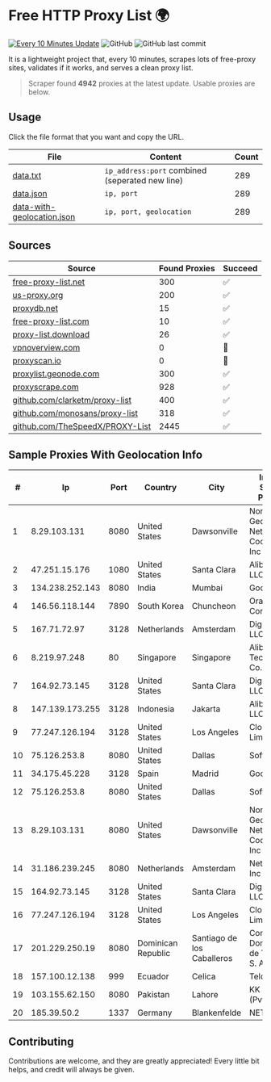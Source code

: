 
# Free HTTP Proxy List 🌍

[![Every 10 Minutes Update](https://github.com/mertguvencli/http-proxy-list/actions/workflows/main.yml/badge.svg?branch=main)](https://github.com/mertguvencli/http-proxy-list/actions/workflows/main.yml)
![GitHub](https://img.shields.io/github/license/mertguvencli/http-proxy-list)
![GitHub last commit](https://img.shields.io/github/last-commit/mertguvencli/http-proxy-list)

It is a lightweight project that, every 10 minutes, scrapes lots of free-proxy sites, validates if it works, and serves a clean proxy list.


> Scraper found **4942** proxies at the latest update. Usable proxies are below.

## Usage

Click the file format that you want and copy the URL.


|File|Content|Count|
|----|-------|-----|
|[data.txt](https://raw.githubusercontent.com/mertguvencli/http-proxy-list/main/proxy-list/data.txt)|`ip_address:port` combined (seperated new line)|289|
|[data.json](https://raw.githubusercontent.com/mertguvencli/http-proxy-list/main/proxy-list/data.json)|`ip, port`|289|
|[data-with-geolocation.json](https://raw.githubusercontent.com/mertguvencli/http-proxy-list/main/proxy-list/data-with-geolocation.json)|`ip, port, geolocation`|289|

## Sources

|Source|Found Proxies|Succeed|
|------|-------------|-------|
|[free-proxy-list.net](https://free-proxy-list.net)|300|✅|
|[us-proxy.org](https://www.us-proxy.org)|200|✅|
|[proxydb.net](http://proxydb.net)|15|✅|
|[free-proxy-list.com](https://free-proxy-list.com/?page=&port=&type%5B%5D=http&type%5B%5D=https&up_time=0&search=Search)|10|✅|
|[proxy-list.download](https://www.proxy-list.download/HTTP)|26|✅|
|[vpnoverview.com](https://vpnoverview.com/privacy/anonymous-browsing/free-proxy-servers)|0|🚫|
|[proxyscan.io](https://www.proxyscan.io)|0|🚫|
|[proxylist.geonode.com](https://proxylist.geonode.com/api/proxy-list?limit=300&page=1&sort_by=lastChecked&sort_type=desc&protocols=http,https)|300|✅|
|[proxyscrape.com](https://api.proxyscrape.com/v2/?request=displayproxies&protocol=http&timeout=10000&country=all&ssl=all&anonymity=all)|928|✅|
|[github.com/clarketm/proxy-list](https://raw.githubusercontent.com/clarketm/proxy-list/master/proxy-list-raw.txt)|400|✅|
|[github.com/monosans/proxy-list](https://raw.githubusercontent.com/monosans/proxy-list/main/proxies/http.txt)|318|✅|
|[github.com/TheSpeedX/PROXY-List](https://raw.githubusercontent.com/TheSpeedX/PROXY-List/master/http.txt)|2445|✅|


## Sample Proxies With Geolocation Info

|#|Ip|Port|Country|City|Internet Service Provider|
|-|--|----|-------|----|-------------------------|
|1|8.29.103.131|8080|United States|Dawsonville|North Georgia Network Cooperative, Inc|
|2|47.251.15.176|1080|United States|Santa Clara|Alibaba.com LLC|
|3|134.238.252.143|8080|India|Mumbai|Google LLC|
|4|146.56.118.144|7890|South Korea|Chuncheon|Oracle Corporation|
|5|167.71.72.97|3128|Netherlands|Amsterdam|DigitalOcean, LLC|
|6|8.219.97.248|80|Singapore|Singapore|Alibaba (US) Technology Co., Ltd.|
|7|164.92.73.145|3128|United States|Santa Clara|DigitalOcean, LLC|
|8|147.139.173.255|3128|Indonesia|Jakarta|Alibaba.com LLC|
|9|77.247.126.194|3128|United States|Los Angeles|Clouvider Limited|
|10|75.126.253.8|8080|United States|Dallas|SoftLayer|
|11|34.175.45.228|3128|Spain|Madrid|Google LLC|
|12|75.126.253.8|8080|United States|Dallas|SoftLayer|
|13|8.29.103.131|8080|United States|Dawsonville|North Georgia Network Cooperative, Inc|
|14|31.186.239.245|8080|Netherlands|Amsterdam|NetSkope Inc|
|15|164.92.73.145|3128|United States|Santa Clara|DigitalOcean, LLC|
|16|77.247.126.194|3128|United States|Los Angeles|Clouvider Limited|
|17|201.229.250.19|8080|Dominican Republic|Santiago de los Caballeros|Compañía Dominicana de Teléfonos S. A.|
|18|157.100.12.138|999|Ecuador|Celica|Telconet S.A|
|19|103.155.62.150|8080|Pakistan|Lahore|KK Networks (Pvt) Ltd.|
|20|185.39.50.2|1337|Germany|Blankenfelde|NETZNUTZ|



## Contributing

Contributions are welcome, and they are greatly appreciated! Every
little bit helps, and credit will always be given.

